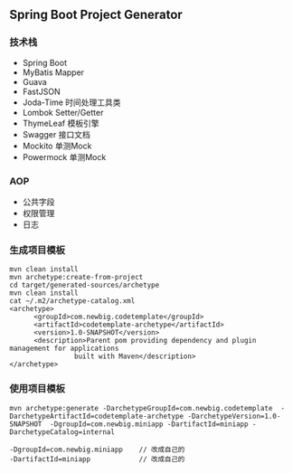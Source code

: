 ## Spring Boot Project Generator

### 技术栈
* Spring Boot
* MyBatis Mapper
* Guava
* FastJSON
* Joda-Time 时间处理工具类
* Lombok    Setter/Getter
* ThymeLeaf 模板引擎
* Swagger   接口文档
* Mockito   单测Mock
* Powermock 单测Mock

### AOP
* 公共字段
* 权限管理
* 日志

### 生成项目模板
```
mvn clean install
mvn archetype:create-from-project
cd target/generated-sources/archetype
mvn clean install
cat ~/.m2/archetype-catalog.xml 
<archetype>
      <groupId>com.newbig.codetemplate</groupId>
      <artifactId>codetemplate-archetype</artifactId>
      <version>1.0-SNAPSHOT</version>
      <description>Parent pom providing dependency and plugin management for applications
                built with Maven</description>
</archetype>
```

### 使用项目模板
```
mvn archetype:generate -DarchetypeGroupId=com.newbig.codetemplate  -DarchetypeArtifactId=codetemplate-archetype -DarchetypeVersion=1.0-SNAPSHOT  -DgroupId=com.newbig.miniapp -DartifactId=miniapp -DarchetypeCatalog=internal

-DgroupId=com.newbig.miniapp    // 改成自己的
-DartifactId=miniapp            // 改成自己的

```